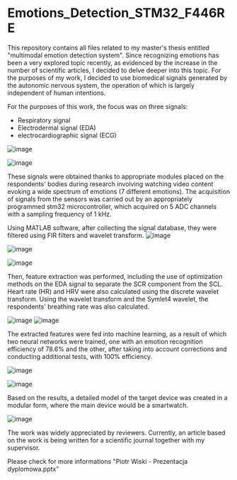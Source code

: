 # Emotions_Detection_STM32_F446RE

This repository contains all files related to my master's thesis entitled "multimodal emotion detection system". Since recognizing emotions has been a very explored topic recently, as evidenced by the increase in the number of scientific articles, I decided to delve deeper into this topic.
For the purposes of my work, I decided to use biomedical signals generated by the autonomic nervous system, the operation of which is largely independent of human intentions.

For the purposes of this work, the focus was on three signals:
- Respiratory signal
- Electrodermal signal (EDA)
- electrocardiographic signal (ECG)

![image](https://github.com/Shooterqq/Emotions_Detection_STM32_F446RE/assets/102792345/c6f3b923-69de-4b9c-8305-bb133e91dbe5)

![image](https://github.com/Shooterqq/Emotions_Detection_STM32_F446RE/assets/102792345/b4771af3-d232-48c7-9ae0-787ced5a5d5b)

These signals were obtained thanks to appropriate modules placed on the respondents' bodies during research involving watching video content evoking a wide spectrum of emotions (7 different emotions). The acquisition of signals from the sensors was carried out by an appropriately programmed stm32 microcontroller, which acquired on 5 ADC channels with a sampling frequency of 1 kHz.

Using MATLAB software, after collecting the signal database, they were filtered using FIR filters and wavelet transform.
![image](https://github.com/Shooterqq/Emotions_Detection_STM32_F446RE/assets/102792345/e396144e-f78d-4cf4-a5a1-5762277076e0)

![image](https://github.com/Shooterqq/Emotions_Detection_STM32_F446RE/assets/102792345/1291d16d-bdbf-461a-88ba-f78500479289)

![image](https://github.com/Shooterqq/Emotions_Detection_STM32_F446RE/assets/102792345/91f09a2b-8777-4d7f-b47a-9d06946bed96)

Then, feature extraction was performed, including the use of optimization methods on the EDA signal to separate the SCR component from the SCL. Heart rate (HR) and HRV were also calculated using the discrete wavelet transform. Using the wavelet transform and the Symlet4 wavelet, the respondents' breathing rate was also calculated.

![image](https://github.com/Shooterqq/Emotions_Detection_STM32_F446RE/assets/102792345/d10b410a-b0ac-4f66-b4b0-237dd2206455)
![image](https://github.com/Shooterqq/Emotions_Detection_STM32_F446RE/assets/102792345/56a8f04c-e2c5-41d1-9a76-29ff721d2c68)

The extracted features were fed into machine learning, as a result of which two neural networks were trained, one with an emotion recognition efficiency of 78.6% and the other, after taking into account corrections and conducting additional tests, with 100% efficiency.

![image](https://github.com/Shooterqq/Emotions_Detection_STM32_F446RE/assets/102792345/0b98357a-6aee-4267-ba0e-4f2e5d36988f)

![image](https://github.com/Shooterqq/Emotions_Detection_STM32_F446RE/assets/102792345/1b8b2d3b-67dc-4dc8-bb7d-43c8a2c73113)

Based on the results, a detailed model of the target device was created in a modular form, where the main device would be a smartwatch.

![image](https://github.com/Shooterqq/Emotions_Detection_STM32_F446RE/assets/102792345/deefa8e1-dec7-4c57-8774-3fa78a96ec5a)

The work was widely appreciated by reviewers. Currently, an article based on the work is being written for a scientific journal together with my supervisor.
​

Please check for more informations "Piotr Wiski - Prezentacja dyplomowa.pptx"

